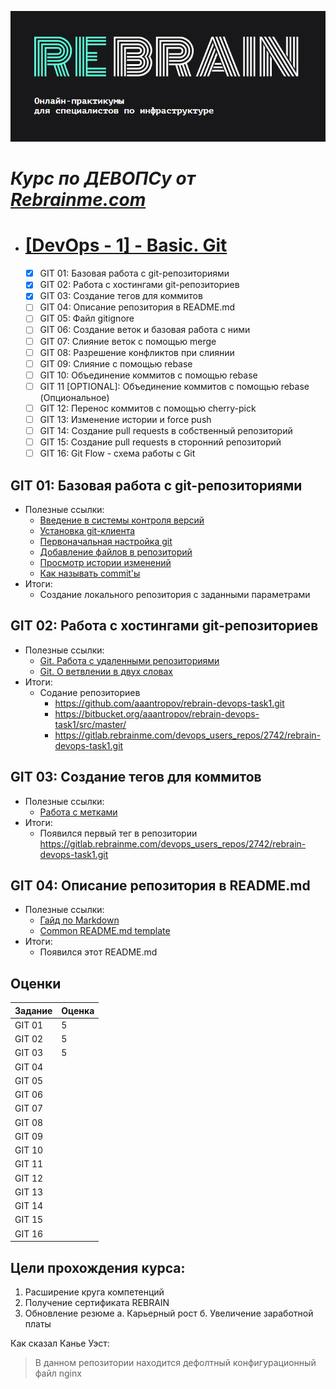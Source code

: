 ![Image from Rebrainme.com](https://github.com/aaantropov/images/blob/main/rebrain.png?raw=true)

# ***Курс по ДЕВОПСу от [Rebrainme.com](https://rebrainme.com)***
- # [[DevOps - 1] - Basic. Git](https://rebrainme.com/devops/)
  - [x] GIT 01: Базовая работа с git-репозиториями
  - [x] GIT 02: Работа с хостингами git-репозиториев
  - [x] GIT 03: Создание тегов для коммитов
  - [ ] GIT 04: Описание репозитория в README.md
  - [ ] GIT 05: Файл gitignore
  - [ ] GIT 06: Создание веток и базовая работа с ними
  - [ ] GIT 07: Слияние веток с помощью merge
  - [ ] GIT 08: Разрешение конфликтов при слиянии
  - [ ] GIT 09: Слияние с помощью rebase
  - [ ] GIT 10: Объединение коммитов с помощью rebase
  - [ ] GIT 11 [OPTIONAL]: Объединение коммитов с помощью rebase (Опциональное)
  - [ ] GIT 12: Перенос коммитов с помощью cherry-pick
  - [ ] GIT 13: Изменение истории и force push
  - [ ] GIT 14: Создание pull requests в собственный репозиторий
  - [ ] GIT 15: Создание pull requests в сторонний репозиторий
  - [ ] GIT 16: Git Flow - схема работы с Git

## GIT 01: Базовая работа с git-репозиториями
* Полезные ссылки:
  * [Введение в системы контроля версий](https://git-scm.com/book/ru/v2/%D0%92%D0%B2%D0%B5%D0%B4%D0%B5%D0%BD%D0%B8%D0%B5-%D0%9E-%D1%81%D0%B8%D1%81%D1%82%D0%B5%D0%BC%D0%B5-%D0%BA%D0%BE%D0%BD%D1%82%D1%80%D0%BE%D0%BB%D1%8F-%D0%B2%D0%B5%D1%80%D1%81%D0%B8%D0%B9)
  * [Установка git-клиента](https://git-scm.com/book/ru/v2/%D0%92%D0%B2%D0%B5%D0%B4%D0%B5%D0%BD%D0%B8%D0%B5-%D0%A3%D1%81%D1%82%D0%B0%D0%BD%D0%BE%D0%B2%D0%BA%D0%B0-Git)
  * [Первоначальная настройка git](https://git-scm.com/book/ru/v2/%D0%92%D0%B2%D0%B5%D0%B4%D0%B5%D0%BD%D0%B8%D0%B5-%D0%9F%D0%B5%D1%80%D0%B2%D0%BE%D0%BD%D0%B0%D1%87%D0%B0%D0%BB%D1%8C%D0%BD%D0%B0%D1%8F-%D0%BD%D0%B0%D1%81%D1%82%D1%80%D0%BE%D0%B9%D0%BA%D0%B0-Git)
  * [Добавление файлов в репозиторий](https://git-scm.com/book/ru/v2/%D0%9E%D1%81%D0%BD%D0%BE%D0%B2%D1%8B-Git-%D0%97%D0%B0%D0%BF%D0%B8%D1%81%D1%8C-%D0%B8%D0%B7%D0%BC%D0%B5%D0%BD%D0%B5%D0%BD%D0%B8%D0%B9-%D0%B2-%D1%80%D0%B5%D0%BF%D0%BE%D0%B7%D0%B8%D1%82%D0%BE%D1%80%D0%B8%D0%B9)
  * [Просмотр истории изменений](https://git-scm.com/book/ru/v2/%D0%9E%D1%81%D0%BD%D0%BE%D0%B2%D1%8B-Git-%D0%9F%D1%80%D0%BE%D1%81%D0%BC%D0%BE%D1%82%D1%80-%D0%B8%D1%81%D1%82%D0%BE%D1%80%D0%B8%D0%B8-%D0%BA%D0%BE%D0%BC%D0%BC%D0%B8%D1%82%D0%BE%D0%B2)
  * [Как называть commit'ы](https://habr.com/ru/post/416887/)
* Итоги:
  * Создание локального репозитория с заданными параметрами

## GIT 02: Работа с хостингами git-репозиториев
* Полезные ссылки:
  * [Git. Работа с удаленными репозиториями](https://git-scm.com/book/ru/v2/%D0%9E%D1%81%D0%BD%D0%BE%D0%B2%D1%8B-Git-%D0%A0%D0%B0%D0%B1%D0%BE%D1%82%D0%B0-%D1%81-%D1%83%D0%B4%D0%B0%D0%BB%D1%91%D0%BD%D0%BD%D1%8B%D0%BC%D0%B8-%D1%80%D0%B5%D0%BF%D0%BE%D0%B7%D0%B8%D1%82%D0%BE%D1%80%D0%B8%D1%8F%D0%BC%D0%B8)
  * [Git. О ветвлении в двух словах](https://git-scm.com/book/ru/v2/%D0%92%D0%B5%D1%82%D0%B2%D0%BB%D0%B5%D0%BD%D0%B8%D0%B5-%D0%B2-Git-%D0%9E-%D0%B2%D0%B5%D1%82%D0%B2%D0%BB%D0%B5%D0%BD%D0%B8%D0%B8-%D0%B2-%D0%B4%D0%B2%D1%83%D1%85-%D1%81%D0%BB%D0%BE%D0%B2%D0%B0%D1%85)
* Итоги:
  * Содание репозиториев
    * https://github.com/aaantropov/rebrain-devops-task1.git
    * https://bitbucket.org/aaantropov/rebrain-devops-task1/src/master/
    * https://gitlab.rebrainme.com/devops_users_repos/2742/rebrain-devops-task1.git

## GIT 03: Создание тегов для коммитов
* Полезные ссылки:
  * [Работа с метками](https://git-scm.com/book/ru/v2/%D0%9E%D1%81%D0%BD%D0%BE%D0%B2%D1%8B-Git-%D0%A0%D0%B0%D0%B1%D0%BE%D1%82%D0%B0-%D1%81-%D1%82%D0%B5%D0%B3%D0%B0%D0%BC%D0%B8)
* Итоги:
  * Появился первый тег в репозитории https://gitlab.rebrainme.com/devops_users_repos/2742/rebrain-devops-task1.git

## GIT 04: Описание репозитория в README.md
* Полезные ссылки:
  * [Гайд по Markdown](https://guides.github.com/features/mastering-markdown/)
  * [Common README.md template](https://github.com/hackergrrl/common-readme)
* Итоги:
  * Появился этот README.md

## Оценки
Задание | Оценка
------- | ------
GIT 01 | 5
GIT 02 | 5
GIT 03 | 5
GIT 04 | 
GIT 05 | 
GIT 06 | 
GIT 07 | 
GIT 08 | 
GIT 09 | 
GIT 10 | 
GIT 11 | 
GIT 12 | 
GIT 13 | 
GIT 14 | 
GIT 15 | 
GIT 16 | 

## Цели прохождения курса:
1. Расширение круга компетенций
2. Получение сертификата REBRAIN
3. Обновление резюме
  а. Карьерный рост
  б. Увеличение заработной платы

Как сказал Канье Уэст:
> В данном репозитории находится дефолтный конфигурационный файл nginx

